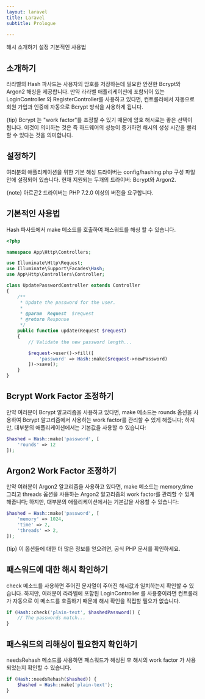 ```yaml
---
layout: laravel
title: Laravel
subtitle: Prologue
    
---
```


해시
소개하기
설정
기본적인 사용법

## 소개하기
라라벨의 Hash 파사드는 사용자의 암호를 저장하는데 필요한 안전한 Bcrypt와 Argon2 해싱을 제공합니다. 만약 라라벨 애플리케이션에 포함되어 있는 LoginController 와 RegisterController를 사용하고 있다면, 컨트롤러에서 자동으로 회원 가입과 인증에 자동으로 Bcrypt 방식을 사용하게 됩니다.

{tip} Bcrypt 는 "work factor"를 조정할 수 있기 때문에 암호 해시로는 좋은 선택이 됩니다. 이것이 의미하는 것은 즉 하드웨어의 성능이 증가하면 해시의 생성 시간을 빨리 할 수 있다는 것을 의미합니다.


## 설정하기
여러분의 애플리케이션을 위한 기본 해싱 드라이버는 config/hashing.php 구성 파일 안에 설정되어 있습니다. 현재 지원되는 두개의 드라이버: Bcrypt와 Argon2.

{note} 아르곤2 드라이버는 PHP 7.2.0 이상의 버전을 요구합니다.


## 기본적인 사용법
Hash 파사드에서 make 메소드를 호출하여 패스워드를 해싱 할 수 있습니다.

```php
<?php

namespace App\Http\Controllers;

use Illuminate\Http\Request;
use Illuminate\Support\Facades\Hash;
use App\Http\Controllers\Controller;

class UpdatePasswordController extends Controller
{
    /**
     * Update the password for the user.
     *
     * @param  Request  $request
     * @return Response
     */
    public function update(Request $request)
    {
        // Validate the new password length...

        $request->user()->fill([
            'password' => Hash::make($request->newPassword)
        ])->save();
    }
}
```

## Bcrypt Work Factor 조정하기
만약 여러분이 Bcrypt 알고리즘을 사용하고 있다면, make 메소드는 rounds 옵션을 사용하여 Bcrypt 알고리즘에서 사용하는 work factor를 관리할 수 있게 해줍니다; 하지만, 대부분의 애플리케이션에서는 기본값을 사용할 수 있습니다:

```php
$hashed = Hash::make('password', [
    'rounds' => 12
]);
```

## Argon2 Work Factor 조정하기
만약 여러분이 Argon2 알고리즘을 사용하고 있다면, make 메소드는 memory,time 그리고 threads 옵션을 사용하는 Argon2 알고리즘의 work factor를 관리할 수 있게 해줍니다; 하지만, 대부분의 애플리케이션에서는 기본값을 사용할 수 있습니다:

```php
$hashed = Hash::make('password', [
    'memory' => 1024,
    'time' => 2,
    'threads' => 2,
]);
```

{tip} 이 옵션들에 대한 더 많은 정보를 얻으려면, 공식 PHP 문서를 확인하세요.

## 패스워드에 대한 해시 확인하기
check 메소드를 사용하면 주어진 문자열이 주어진 해시값과 일치하는지 확인할 수 있습니다. 하지만, 여러분이 라라벨에 포함된 LoginController 를 사용중이라면 컨트롤러가 자동으로 이 메소드를 호출하기 때문에 해시 확인을 직접할 필요가 없습니다.

```php
if (Hash::check('plain-text', $hashedPassword)) {
    // The passwords match...
}
```

## 패스워드의 리해싱이 필요한지 확인하기
needsRehash 메소드를 사용하면 패스워드가 해싱된 후 해시의 work factor 가 사용되었는지 확인할 수 있습니다.

```php
if (Hash::needsRehash($hashed)) {
    $hashed = Hash::make('plain-text');
}
```